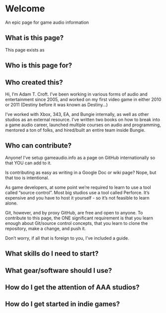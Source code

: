 # Welcome
An epic page for game audio information

## What is this page?
This page exists as 

## Who is this page for?

## Who created this?
Hi, I’m Adam T. Croft.  I’ve been working in various forms of audio and entertainment since 2005, and worked on my first video game in either 2010 or 2011 (Destiny before it was known as Destiny…)

I’ve worked with Xbox, 343, EA, and Bungie internally, as well as other studios as an external resource.  I’ve written two books on how to break into a game audio career, launched multiple courses on audio and programming, mentored a ton of folks, and hired/built an entire team inside Bungie.

## Who can contribute?
Anyone!  I’ve setup gameaudio.info as a page on GitHub internationally so that YOU can add to it.

Is contributing as easy as writing in a Google Doc or wiki page?  Nope, but that too is intentional.

As game developers, at some point we’re required to learn to use a tool called “source control”.  Most big studios use a tool called Perforce.  It’s expensive and you have to host it yourself - so it’s not feasible to learn alone.

Git, however, and by proxy GitHub, are free and open to anyone.  To contribute to this page, the ONE significant requirement is that you learn enough about Git/source control concepts, that you learn to clone the repository, make a change, and push it.

Don’t worry, if all that is foreign to you, I’ve included a guide.

## What skills do I need to start?

## What gear/software should I use?

## How do I get the attention of AAA studios?

## How do I get started in indie games?